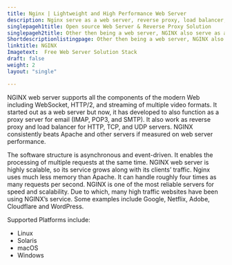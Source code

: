 ```yaml
---
title: Nginx | Lightweight and High Performance Web Server
description: Nginx serve as a web server, reverse proxy, load balancer, mail proxy and HTTP cache. Its known for high scalability, performance and security.
singlepageh1title: Open source Web Server & Reverse Proxy Solution
singlepageh2title: Other then being a web server, NGINX also serve as a reverse proxy, load balancer and HTTP cache. Its known for high scalability, performance and security.
Shortdescriptionlistingpage: Other then being a web server, NGINX also serve as a reverse proxy, load balancer and HTTP cache. Its known for high scalability, performance and security.
linktitle: NGINX
Imagetext:  Free Web Server Solution Stack
draft: false
weight: 2
layout: "single"

---
```


NGINX web server supports all the components of the modern Web including WebSocket, HTTP/2, and streaming of multiple video formats. It started out as a web server but now, it has developed to also function as a proxy server for email (IMAP, POP3, and SMTP). It also work as reverse proxy and load balancer for HTTP, TCP, and UDP servers. NGINX consistently beats Apache and other servers if measured on web server performance.

The software structure is asynchronous and event-driven. It enables the processing of multiple requests at the same time. NGINX web server is highly scalable, so its service grows along with its clients’ traffic. Nginx uses much less memory than Apache. It can handle roughly four times as many requests per second. NGINX is one of the most reliable servers for speed and scalability. Due to which, many high traffic websites have been using NGINX’s service. Some examples include Google, Netflix, Adobe, Cloudflare and WordPress.

Supported Platforms include:

- Linux
- Solaris
- macOS
- Windows
 